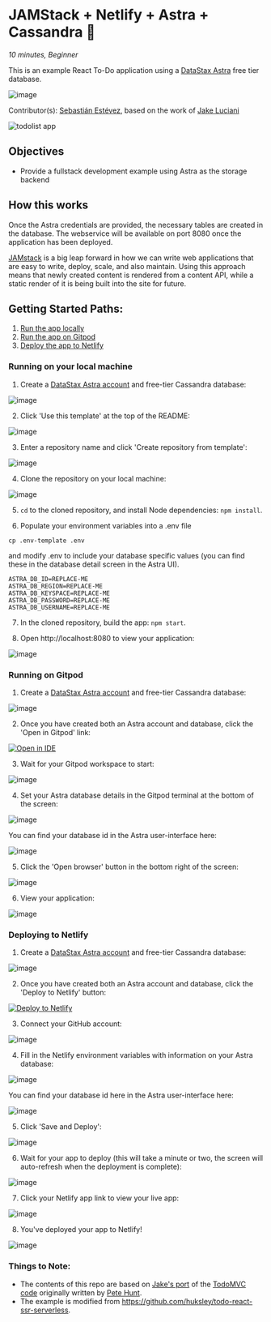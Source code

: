 <!--- STARTEXCLUDE --->
# JAMStack + Netlify + Astra + Cassandra 📒
*10 minutes, Beginner*

This is an example React To-Do application using a [DataStax Astra](https://astra.datastax.com/register?utm_source=devplay&utm_medium=github&utm_campaign=todo-astra-jamstack-netlify) free tier database.
<!--- ENDEXCLUDE --->

![image](https://monosnap.com/image/Fv0yPAznbeNJD3vYlQfztME6yogzFT)

Contributor(s): [Sebastián Estévez](https://github.com/phact), based on the work of [Jake Luciani](https://github.com/tjake/todo-astra-react-serverless/)

![todolist app](https://github.com/DataStax-Examples/todo-astra-jamstack-netlify/workflows/nodejs/badge.svg)


## Objectives
* Provide a fullstack development example using Astra as the storage backend

## How this works
Once the Astra credentials are provided, the necessary tables are created in the database. The webservice will be available on port 8080 once the application has been deployed.

[JAMstack](https://jamstack.org/) is a big leap forward in how we can write web applications that are easy to write, deploy, scale, and also maintain. Using this approach means that newly created content is rendered from a content API, while a static render of it is being built into the site for future.

## Getting Started Paths:
1. [Run the app locally](#running-on-your-local-machine)
2. [Run the app on Gitpod](#running-on-gitpod)
3. [Deploy the app to Netlify](#deploying-to-netlify)

### Running on your local machine
1. Create a [DataStax Astra account](https://astra.datastax.com/register?utm_source=github&utm_medium=referral&utm_campaign=todo-astra-jamstack-netlify) and free-tier Cassandra database:
<!--- STARTEXCLUDE --->
![image](https://user-images.githubusercontent.com/3254549/88737275-c938f080-d0ed-11ea-8273-f547da8ef9e6.png)
<!--- ENDEXCLUDE --->


2. Click 'Use this template' at the top of the README:


![image](https://user-images.githubusercontent.com/3254549/88738196-161cc700-d0ee-11ea-9bd4-b5389b19f4bb.png)


3. Enter a repository name and click 'Create repository from template':


![image](https://user-images.githubusercontent.com/3254549/88738761-42384800-d0ee-11ea-82e8-a2cd085b6f83.png)


4. Clone the repository on your local machine:


![image](https://user-images.githubusercontent.com/3254549/88739059-6e53c900-d0ee-11ea-9b25-56b2436a9817.png)


5. `cd` to the cloned repository, and install Node dependencies: `npm install`.


6. Populate your environment variables into a .env file

```
cp .env-template .env
```

and modify .env to include your database specific values (you can find these in the database detail screen in the Astra UI).

```
ASTRA_DB_ID=REPLACE-ME
ASTRA_DB_REGION=REPLACE-ME
ASTRA_DB_KEYSPACE=REPLACE-ME
ASTRA_DB_PASSWORD=REPLACE-ME
ASTRA_DB_USERNAME=REPLACE-ME
```


7. In the cloned repository, build the app: `npm start`.


8. Open http://localhost:8080 to view your application:


![image](https://user-images.githubusercontent.com/3254549/88739693-fdadac00-d0ef-11ea-9f95-d2ee643b5431.png)

### Running on Gitpod
1. Create a [DataStax Astra account](https://astra.datastax.com/register?utm_source=github&utm_medium=referral&utm_campaign=todo-astra-jamstack-netlify) and free-tier Cassandra database:


![image](https://user-images.githubusercontent.com/3254549/88737275-c938f080-d0ed-11ea-8273-f547da8ef9e6.png)


2. Once you have created both an Astra account and database, click the 'Open in Gitpod' link:


[![Open in IDE](https://gitpod.io/button/open-in-gitpod.svg)](https://dtsx.io/3gtADSq)


3. Wait for your Gitpod workspace to start:


![image](https://user-images.githubusercontent.com/3254549/88744125-5171c280-d0fb-11ea-9676-de4589e42589.png)


4. Set your Astra database details in the Gitpod terminal at the bottom of the screen:


![image](https://user-images.githubusercontent.com/3254549/88744148-64849280-d0fb-11ea-9b20-52d5226a14c6.png)


You can find your database id in the Astra user-interface here:


![image](https://user-images.githubusercontent.com/3254549/88744238-a1508980-d0fb-11ea-83fc-6efc6b370780.png)


5. Click the 'Open browser' button in the bottom right of the screen:


![image](https://user-images.githubusercontent.com/3254549/88744346-ebd20600-d0fb-11ea-9853-cf370dfcf143.png)


6. View your application:


![image](https://user-images.githubusercontent.com/3254549/88744380-04422080-d0fc-11ea-93a1-fe40854f428c.png)

### Deploying to Netlify
1. Create a [DataStax Astra account](https://astra.datastax.com/register?utm_source=github&utm_medium=referral&utm_campaign=todo-astra-jamstack-netlify) and free-tier Cassandra database:


![image](https://user-images.githubusercontent.com/3254549/88737275-c938f080-d0ed-11ea-8273-f547da8ef9e6.png)


2. Once you have created both an Astra account and database, click the 'Deploy to Netlify' button:

[![Deploy to Netlify](https://www.netlify.com/img/deploy/button.svg)](https://dtsx.io/2EtfGty)

3. Connect your GitHub account:


![image](https://user-images.githubusercontent.com/3254549/88744656-d9a49780-d0fc-11ea-97ad-f05aa0ace11e.png)


4. Fill in the Netlify environment variables with information on your Astra database:


![image](https://user-images.githubusercontent.com/3254549/88744704-fb9e1a00-d0fc-11ea-8d92-4182aed4499d.png)


You can find your database id here in the Astra user-interface here:


![image](https://user-images.githubusercontent.com/3254549/88744238-a1508980-d0fb-11ea-83fc-6efc6b370780.png)


5. Click 'Save and Deploy':


![image](https://user-images.githubusercontent.com/3254549/88744776-2c7e4f00-d0fd-11ea-8530-71e2a85e34a2.png)


6. Wait for your app to deploy (this will take a minute or two, the screen will auto-refresh when the deployment is complete):


![image](https://user-images.githubusercontent.com/3254549/88744798-3bfd9800-d0fd-11ea-8858-281bd0d4ff70.png)


7. Click your Netlify app link to view your live app:


![image](https://user-images.githubusercontent.com/3254549/88744822-4fa8fe80-d0fd-11ea-97dd-9f9611b332dc.png)


8. You've deployed your app to Netlify!


![image](https://user-images.githubusercontent.com/3254549/88744842-62233800-d0fd-11ea-8e20-29aa71027885.png)

### Things to Note:
 - The contents of this repo are based on [Jake's port](https://github.com/tjake/todo-astra-react-serverless/) of the [TodoMVC code](https://github.com/tastejs/todomvc/tree/master/examples/react) originally written by [Pete Hunt](https://github.com/petehunt).
 - The example is modified from https://github.com/huksley/todo-react-ssr-serverless.
